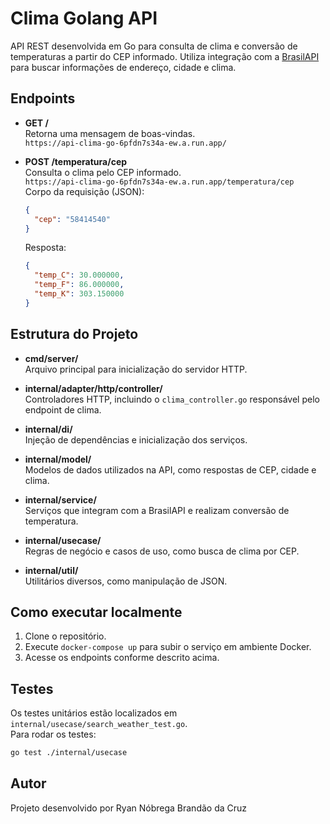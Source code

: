 # Clima Golang API

API REST desenvolvida em Go para consulta de clima e conversão de temperaturas a partir do CEP informado. Utiliza integração com a [BrasilAPI](https://brasilapi.com.br/) para buscar informações de endereço, cidade e clima.

## Endpoints

- **GET /**  
  Retorna uma mensagem de boas-vindas.  
  `https://api-clima-go-6pfdn7s34a-ew.a.run.app/`

- **POST /temperatura/cep**  
  Consulta o clima pelo CEP informado.  
  `https://api-clima-go-6pfdn7s34a-ew.a.run.app/temperatura/cep`  
  Corpo da requisição (JSON):
  ```json
  {
    "cep": "58414540"
  }
  ```
  Resposta:
  ```json
  {
    "temp_C": 30.000000,
    "temp_F": 86.000000,
    "temp_K": 303.150000
  }
  ```

## Estrutura do Projeto

- **cmd/server/**  
  Arquivo principal para inicialização do servidor HTTP.

- **internal/adapter/http/controller/**  
  Controladores HTTP, incluindo o `clima_controller.go` responsável pelo endpoint de clima.

- **internal/di/**  
  Injeção de dependências e inicialização dos serviços.

- **internal/model/**  
  Modelos de dados utilizados na API, como respostas de CEP, cidade e clima.

- **internal/service/**  
  Serviços que integram com a BrasilAPI e realizam conversão de temperatura.

- **internal/usecase/**  
  Regras de negócio e casos de uso, como busca de clima por CEP.

- **internal/util/**  
  Utilitários diversos, como manipulação de JSON.

## Como executar localmente

1. Clone o repositório.
2. Execute `docker-compose up` para subir o serviço em ambiente Docker.
3. Acesse os endpoints conforme descrito acima.

## Testes

Os testes unitários estão localizados em `internal/usecase/search_weather_test.go`.  
Para rodar os testes:
```sh
go test ./internal/usecase
```

## Autor

Projeto desenvolvido por Ryan Nóbrega Brandão da Cruz